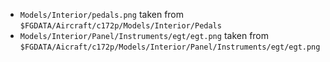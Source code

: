 * `Models/Interior/pedals.png` taken from `$FGDATA/Aircraft/c172p/Models/Interior/Pedals`
* `Models/Interior/Panel/Instruments/egt/egt.png` taken from `$FGDATA/Aicraft/c172p/Models/Interior/Panel/Instruments/egt/egt.png`
